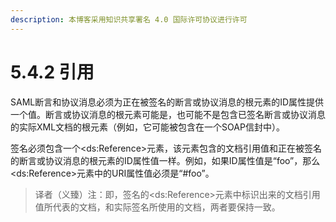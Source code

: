 ```yaml
---
description: 本博客采用知识共享署名 4.0 国际许可协议进行许可
---
```


# 5.4.2 引用

SAML断言和协议消息必须为正在被签名的断言或协议消息的根元素的ID属性提供一个值。断言或协议消息的根元素可能是，也可能不是包含已签名断言或协议消息的实际XML文档的根元素（例如，它可能被包含在一个SOAP信封中）。

签名必须包含一个\<ds:Reference\>元素，该元素包含的文档引用值和正在被签名的断言或协议消息的根元素的ID属性值一样。例如，如果ID属性值是“foo”，那么\<ds:Reference\>元素中的URI属性值必须是“#foo”。

> 译者（义臻）注：即，签名的\<ds:Reference\>元素中标识出来的文档引用值所代表的文档，和实际签名所使用的文档，两者要保持一致。

